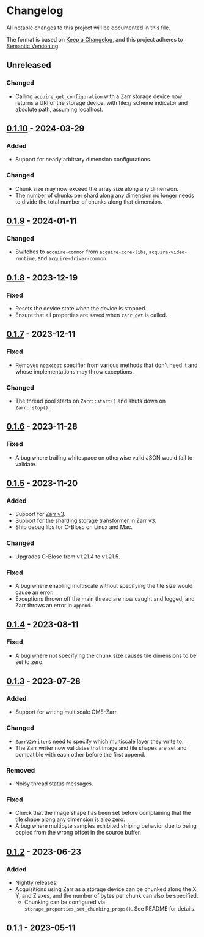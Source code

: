 # Changelog

All notable changes to this project will be documented in this file.

The format is based on [Keep a Changelog](https://keepachangelog.com/en/1.0.0/),
and this project adheres to [Semantic Versioning](https://semver.org/spec/v2.0.0.html).

## Unreleased

### Changed

- Calling `acquire_get_configuration` with a Zarr storage device now returns a URI of the storage device, with file://
  scheme indicator and absolute path, assuming localhost.

## [0.1.10](https://github.com/acquire-project/acquire-driver-zarr/compare/v0.1.9..v0.1.10) - 2024-03-29

### Added

- Support for nearly arbitrary dimension configurations.

### Changed

- Chunk size may now exceed the array size along any dimension.
- The number of chunks per shard along any dimension no longer needs to divide the total number of chunks along that
  dimension.

## [0.1.9](https://github.com/acquire-project/acquire-driver-zarr/compare/v0.1.8..v0.1.9) - 2024-01-11

### Changed

- Switches to `acquire-common` from `acquire-core-libs`, `acquire-video-runtime`, and `acquire-driver-common`.

## [0.1.8](https://github.com/acquire-project/acquire-driver-zarr/compare/v0.1.7..v0.1.8) - 2023-12-19

### Fixed

- Resets the device state when the device is stopped.
- Ensure that all properties are saved when `zarr_get` is called.

## [0.1.7](https://github.com/acquire-project/acquire-driver-zarr/compare/v0.1.6..v0.1.7) - 2023-12-11

### Fixed

- Removes `noexcept` specifier from various methods that don't need it and whose implementations may throw exceptions.

### Changed

- The thread pool starts on `Zarr::start()` and shuts down on `Zarr::stop()`.

## [0.1.6](https://github.com/acquire-project/acquire-driver-zarr/compare/v0.1.5...v0.1.6) - 2023-11-28

### Fixed

- A bug where trailing whitespace on otherwise valid JSON would fail to validate.

## [0.1.5](https://github.com/acquire-project/acquire-driver-zarr/compare/v0.1.4...v0.1.5) - 2023-11-20

### Added

- Support for [Zarr v3](https://zarr-specs.readthedocs.io/en/latest/v3/core/v3.0.html).
- Support for
  the [sharding storage transformer](https://web.archive.org/web/20230213221154/https://zarr-specs.readthedocs.io/en/latest/extensions/storage-transformers/sharding/v1.0.html)
  in Zarr v3.
- Ship debug libs for C-Blosc on Linux and Mac.

### Changed

- Upgrades C-Blosc from v1.21.4 to v1.21.5.

### Fixed

- A bug where enabling multiscale without specifying the tile size would cause an error.
- Exceptions thrown off the main thread are now caught and logged, and Zarr throws an error in `append`.

## [0.1.4](https://github.com/acquire-project/acquire-driver-zarr/compare/v0.1.3...v0.1.4) - 2023-08-11

### Fixed

- A bug where not specifying the chunk size causes tile dimensions to be set to zero.

## [0.1.3](https://github.com/acquire-project/acquire-driver-zarr/compare/v0.1.2...v0.1.3) - 2023-07-28

### Added

- Support for writing multiscale OME-Zarr.

### Changed

- `ZarrV2Writer`s need to specify which multiscale layer they write to.
- The Zarr writer now validates that image and tile shapes are set and compatible with each other before the first
  append.

### Removed

- Noisy thread status messages.

### Fixed

- Check that the image shape has been set before complaining that the tile shape along any dimension is also zero.
- A bug where multibyte samples exhibited striping behavior due to being copied from the wrong offset in the source
  buffer.

## [0.1.2](https://github.com/acquire-project/acquire-driver-zarr/compare/v0.1.1...v0.1.2) - 2023-06-23

### Added

- Nightly releases.
- Acquisitions using Zarr as a storage device can be chunked along the X, Y, and Z axes, and the number of bytes per
  chunk can also be specified.
    - Chunking can be configured via `storage_properties_set_chunking_props()`. See README for details.

## 0.1.1 - 2023-05-11
